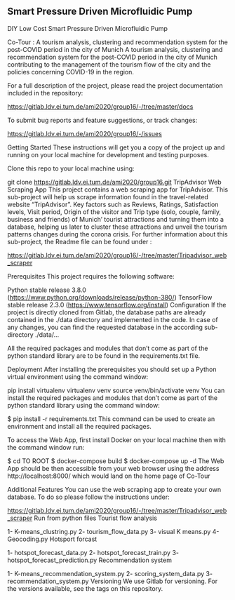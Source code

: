 ## Smart Pressure Driven Microfluidic Pump
DIY Low Cost Smart Pressure Driven Microfluidic Pump

Co-Tour : A tourism analysis, clustering and recommendation system for the post-COVID period in the city of Munich
A tourism analysis, clustering and recommendation system for the post-COVID period in the city of Munich contributing to the management of the tourism flow of the city and the policies concerning COVID-19 in the region.

For a full description of the project, please read the project documentation included in the repository:

https://gitlab.ldv.ei.tum.de/ami2020/group16/-/tree/master/docs

To submit bug reports and feature suggestions, or track changes:

https://gitlab.ldv.ei.tum.de/ami2020/group16/-/issues

Getting Started
These instructions will get you a copy of the project up and running on your local machine for development and testing purposes.

Clone this repo to your local machine using:

git clone https://gitlab.ldv.ei.tum.de/ami2020/group16.git
TripAdvisor Web Scraping App
This project contains a web scraping app for TripAdvisor. This sub-project will help us scrape information found in the travel-related website “TripAdvisor”. Key factors such as Reviews, Ratings, Satisfaction levels, Visit period, Origin of the visitor and Trip type (solo, couple, family, business and friends) of Munich’ tourist attractions and turning them into a database, helping us later to cluster these attractions and unveil the tourism patterns changes during the corona crisis. For further information about this sub-project, the Readme file can be found under :

https://gitlab.ldv.ei.tum.de/ami2020/group16/-/tree/master/Tripadvisor_web_scraper

Prerequisites
This project requires the following software:

Python stable release 3.8.0 (https://www.python.org/downloads/release/python-380/)
TensorFlow stable release 2.3.0 (https://www.tensorflow.org/install)
Configuration
If the project is directly cloned from Gitlab, the database paths are already contained in the ./data directory and implemented in the code. In case of any changes, you can find the requested database in the according sub-directory ./data/...

All the required packages and modules that don’t come as part of the python standard library are to be found in the requirements.txt file.

Deployment
After installing the prerequisites you should set up a Python virtual environment using the command window:

pip install virtualenv
virtualenv venv
source venv/bin/activate venv
You can install the required packages and modules that don’t come as part of the python standard library using the command window:

$ pip install -r requirements.txt
This command can be used to create an environment and install all the required packages.

To access the Web App, first install Docker on your local machine then with the command window run:

$ cd TO ROOT
$ docker-compose build
$ docker-compose up -d
The Web App should be then accessible from your web browser using the address http://localhost:8000/ which would land on the home page of Co-Tour

Additional Features
You can use the web scraping app to create your own database. To do so please follow the instructions under:

https://gitlab.ldv.ei.tum.de/ami2020/group16/-/tree/master/Tripadvisor_web_scraper
Run from python files
Tourist flow analysis

1- K-means_clustring.py
2- tourism_flow_data.py
3- visual K means.py
4- Geocoding.py
Hotsport forcast

1- hotspot_forecast_data.py
2- hotspot_forecast_train.py
3- hotspot_forecast_prediction.py
Recommendation system

1- K-means_recommendation_system.py
2- scoring_system_data.py
3- recommendation_system.py
Versioning
We use Gitlab for versioning. For the versions available, see the tags on this repository.
